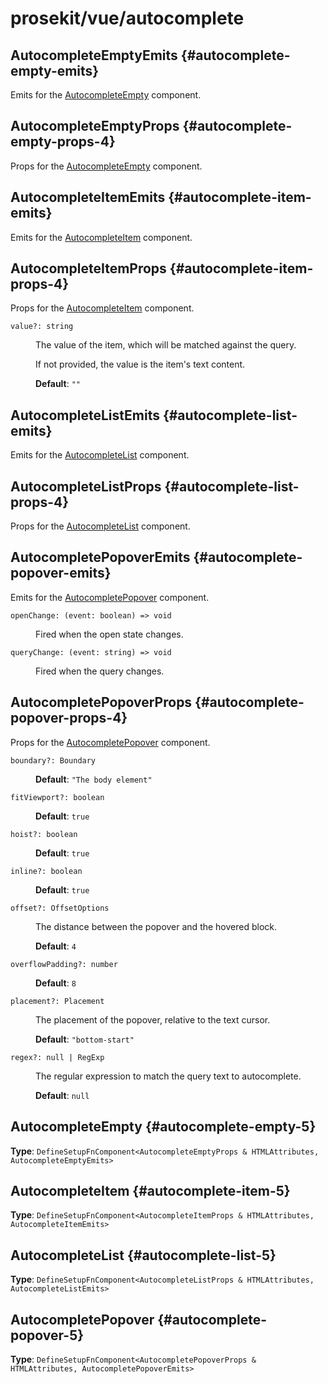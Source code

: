 # prosekit/vue/autocomplete

## AutocompleteEmptyEmits {#autocomplete-empty-emits}

Emits for the [AutocompleteEmpty](autocomplete.md#autocomplete-empty-5) component.

## AutocompleteEmptyProps {#autocomplete-empty-props-4}

Props for the [AutocompleteEmpty](autocomplete.md#autocomplete-empty-5) component.

## AutocompleteItemEmits {#autocomplete-item-emits}

Emits for the [AutocompleteItem](autocomplete.md#autocomplete-item-5) component.

## AutocompleteItemProps {#autocomplete-item-props-4}

Props for the [AutocompleteItem](autocomplete.md#autocomplete-item-5) component.

<dl>

<dt>

`value?: string`

</dt>

<dd>

The value of the item, which will be matched against the query.

If not provided, the value is the item's text content.

**Default**: `""`

</dd>

</dl>

## AutocompleteListEmits {#autocomplete-list-emits}

Emits for the [AutocompleteList](autocomplete.md#autocomplete-list-5) component.

## AutocompleteListProps {#autocomplete-list-props-4}

Props for the [AutocompleteList](autocomplete.md#autocomplete-list-5) component.

## AutocompletePopoverEmits {#autocomplete-popover-emits}

Emits for the [AutocompletePopover](autocomplete.md#autocomplete-popover-5) component.

<dl>

<dt>

`openChange: (event: boolean) => void`

</dt>

<dd>

Fired when the open state changes.

</dd>

<dt>

`queryChange: (event: string) => void`

</dt>

<dd>

Fired when the query changes.

</dd>

</dl>

## AutocompletePopoverProps {#autocomplete-popover-props-4}

Props for the [AutocompletePopover](autocomplete.md#autocomplete-popover-5) component.

<dl>

<dt>

`boundary?: Boundary`

</dt>

<dd>

**Default**: `"The body element"`

</dd>

<dt>

`fitViewport?: boolean`

</dt>

<dd>

**Default**: `true`

</dd>

<dt>

`hoist?: boolean`

</dt>

<dd>

**Default**: `true`

</dd>

<dt>

`inline?: boolean`

</dt>

<dd>

**Default**: `true`

</dd>

<dt>

`offset?: OffsetOptions`

</dt>

<dd>

The distance between the popover and the hovered block.

**Default**: `4`

</dd>

<dt>

`overflowPadding?: number`

</dt>

<dd>

**Default**: `8`

</dd>

<dt>

`placement?: Placement`

</dt>

<dd>

The placement of the popover, relative to the text cursor.

**Default**: `"bottom-start"`

</dd>

<dt>

`regex?: null | RegExp`

</dt>

<dd>

The regular expression to match the query text to autocomplete.

**Default**: `null`

</dd>

</dl>

## AutocompleteEmpty {#autocomplete-empty-5}

**Type**: `DefineSetupFnComponent<AutocompleteEmptyProps & HTMLAttributes, AutocompleteEmptyEmits>`

## AutocompleteItem {#autocomplete-item-5}

**Type**: `DefineSetupFnComponent<AutocompleteItemProps & HTMLAttributes, AutocompleteItemEmits>`

## AutocompleteList {#autocomplete-list-5}

**Type**: `DefineSetupFnComponent<AutocompleteListProps & HTMLAttributes, AutocompleteListEmits>`

## AutocompletePopover {#autocomplete-popover-5}

**Type**: `DefineSetupFnComponent<AutocompletePopoverProps & HTMLAttributes, AutocompletePopoverEmits>`
